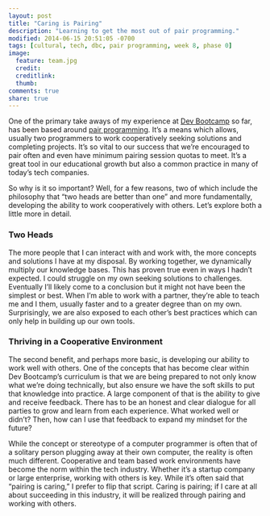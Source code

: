 ```yaml
---
layout: post
title: "Caring is Pairing"
description: "Learning to get the most out of pair programming."
modified: 2014-06-15 20:51:05 -0700
tags: [cultural, tech, dbc, pair programming, week 8, phase 0]
image:
  feature: team.jpg
  credit: 
  creditlink: 
  thumb: 
comments: true
share: true
---
```


One of the primary take aways of my experience at [Dev Bootcamp](http://devbootcamp.com/) so far, has been based around [pair programming](http://en.wikipedia.org/wiki/Pair_programming). It’s a means which allows, usually two programmers to work cooperatively seeking solutions and completing projects. It’s so vital to our success that we’re encouraged to pair often and even have minimum pairing session quotas to meet. It’s a great tool in our educational growth but also a common practice in many of today’s tech companies.

<!-- <figure><img src="../images/team.jpg" alt="team working at computer" width="100%"></figure> -->

So why is it so important? Well, for a few reasons, two of which include the philosophy that “two heads are better than one”  and more fundamentally, developing the ability to work cooperatively with others. Let’s explore both a little more in detail.

### Two Heads

The more people that I can interact with and work with, the more concepts and solutions I have at my disposal. By working together, we dynamically multiply our knowledge bases. This has proven true even in ways I hadn’t expected. I could struggle on my own seeking solutions to challenges. Eventually I’ll likely come to a conclusion but it might not have been the simplest or best. When I’m able to work with a partner, they’re able to teach me and I them, usually faster and to a greater degree than on my own. Surprisingly, we are also exposed to each other’s best practices which can only help in building up our own tools. 

### Thriving in a Cooperative Environment

The second benefit, and perhaps more basic, is developing our ability to work well with others. One of the concepts that has become clear within Dev Bootcamp’s curriculum is that we are being prepared to not only know what we’re doing technically, but also ensure we have the soft skills to put that knowledge into practice. A large component of that is the ability to give and receive feedback. There has to be an honest and clear dialogue for all parties to grow and learn from each experience. What worked well or didn’t? Then, how can I use that feedback to expand my mindset for the future? 

While the concept or stereotype of a computer programmer is often that of a solitary person plugging away at their own computer, the reality is often much different. Cooperative and team based work environments have become the norm within the tech industry. Whether it’s a startup company or large enterprise, working with others is key. While it’s often said that “pairing is caring,” I prefer to flip that script. Caring is pairing; if I care at all about succeeding in this industry, it will be realized through pairing and working with others.